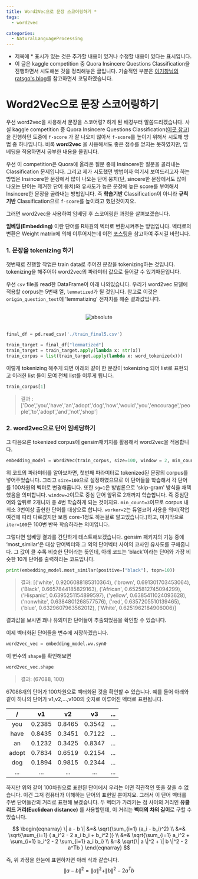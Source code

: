 ```yaml
---
title: Word2Vec으로 문장 스코어링하기 *
tags:
  - word2vec

categories:
  - NaturalLanguageProcessing
---
```


- 제목에 * 표시가 있는 것은 추가할 내용이 있거나 수정할 내용이 있다는 표시입니다.
- 이 글은 kaggle competition 중 Quora Insincere Questions Classification을 진행하면서 시도해본 것을 정리해놓은 글입니다. 기술적인 부분은 <a href="https://ratsgo.github.io/">이기창님의 ratsgo's blog</a>를 참고하면서 코딩하였습니다.


# Word2Vec으로 문장 스코어링하기

우선 word2vec을 사용해서 문장을 스코어링? 하게 된 배경부터 말씀드리겠습니다. 사실 kaggle competition 중 Quora Insincere Questions Classification(<a href="https://github.com/hansololee/data-science-school/tree/master/project/quora_insincere_questions_classification">이곳 참고</a>)을 진행하던 도중에 `f-score` 가 잘 나오지 않아서 `f-score`를 높이기 위해서 시도해 방법 중 하나입니다. 비록 **word2vec** 을 사용해서도 좋은 점수를 얻지는 못하였지만, 임베딩을 적용하면서 공부한 내용을 올립니다.

우선 이 competition은 Quora에 올라온 질문 중에 Insincere한 질문을 골라내는 Classification 문제입니다.
그리고 제가 시도했던 방법이자 여기서 보여드리고자 하는 방법은 Insincere한 문장에서 많이 나오는 단어 뭉치(단, sincere한 문장에서도 많이 나오는 단어는 제거한 단어 뭉치)와 유사도가 높은 문장에 높은 score를 부여해서 Insincere한 문장을 골라내는 방법입니다. 즉 **학습기반** Classification이 아니라 **규칙기반** Classification으로 `f-score`를 높이려고 했던것이지요.

그러면 word2vec을 사용하여 임베딩 후 스코어링한 과정을 살펴보겠습니다.

**임베딩(Embedding)** 이란 단어를 R차원의 벡터로 변환시켜주는 방법입니다. 벡터로의 변환은 Weight matrix에 의해 이루어지는데 이전 <a href="https://hansololee.github.io/naturallanguageprocessing/word2vec/">포스팅</a>을 참고하여 주시길 바랍니다.

### 1. 문장을 tokenizing 하기

첫번째로 진행할 작업은 train data로 주어진 문장을 tokenizing하는 것입니다. tokenizing을 해주어야 word2vec의 파라미터 값으로 들어갈 수 있기때문입니다.

우선 `csv` file을 read한 DataFrame이 아래 나와있습니다. 우리가 word2vec 모델에 적용할 corpus는 5번째 열, `lemmatized`가 될 것입니다. 참고로 이것은 `origin_question_text`에 'lemmatizing' 전저치를 해준 결과값입니다.

<br/>
<center><img data-action="zoom" src='{{ "/assets/img/word2vec_withcode_01.png" | relative_url }}' alt='absolute'></center>
<br/>

```python
final_df = pd.read_csv('./train_final5.csv')

train_target = final_df["lemmatized"]
train_target = train_target.apply(lambda x: str(x))
train_corpus = list(train_target.apply(lambda x: word_tokenize(x)))
```
이렇게 tokenizing 해주게 되면 아래와 같이 한 문장이 tokenizing 되어 list로 표현되고 이러한 list 들이 모여 전체 list를 이루게 됩니다.

```python
train_corpus[1]
```
> 결과 : ['Doe','you','have','an','adopt','dog','how','would','you','encourage','people','to','adopt','and','not','shop']

### 2. word2vec으로 단어 임베딩하기

그 다음으론 tokenized corpus에 gensim패키지를 활용해서 word2vec을 적용합니다.

```python
embedding_model = Word2Vec(train_corpus, size=100, window = 2, min_count=3, workers=2, iter=100, sg=1)
```

위 코드의 파라미터를 알아보자면, 첫번째 파라미터로 tokenized된 문장의 corpus를 넣어주었습니다. 그리고 `size=100`으로 설정하였으므로 이 단어들을 학습해서 각 단어를 100차원의 벡터로 변경해줍니다. 또한 `sg=1`은 방법론으로 'skip-gram' 방식을 채택했음을 의미합니다. `window=2`이므로 중심 단어 앞뒤로 2개까지 학습합니다. 즉 중심단어와 앞뒤로 2개니까 총 4번 학습하게 되는 것이지요. `min_count=3`이므로 corpus 내 최소 3번이상 출현한 단어를 대상으로 합니다. `worker=2`는 듀얼코어 사용을 의미(작업 여건에 따라 다르겠지만 보통 core-1정도 하는걸로 알고있습니다.)하고, 마지막으로 `iter=100`은 100번 반복 학습하라는 의미입니다.

그렇다면 임베딩 결과를 간단하게 테스트해보겠습니다. gensim 패키지의 기능 중에 ‘most_similar’은 대상 단어벡터와 그 외의 단어벡터 사이의 코사인 유사도를 구해줍니다. 그 값이 클 수록 비슷한 단어라는 뜻인데, 아래 코드는 ‘black’이라는 단어와 가장 비슷한 10개 단어를 출력하라는 코드입니다.

```python
print(embedding_model.most_similar(positive=["black"], topn=10))
```
>결과: [('white', 0.9206088185310364), ('brown', 0.691301703453064), ('Black', 0.6657844185829163), ('African', 0.6525812745094299), ('Hispanic', 0.6395251154899597), ('yellow', 0.6385411024093628), ('nonwhite', 0.6384801268577576), ('red', 0.6357205510139465), ('blue', 0.6329607963562012), ('White', 0.6251962184906006)]

결과값을 보시면 꽤나 유의미한 단어들이 추출되었음을 확인할 수 있습니다.

이제 벡터화된 단어들을 변수에 저장하겠습니다.
```python
word2vec_vec = embedding_model.wv.syn0
```
이 변수의 `shape`를 확인해보면
```python
word2vec_vec.shape
```
> 결과: (67088, 100)

67088개의 단어가 100차원으로 벡터화된 것을 확인할 수 있습니다. 예를 들어 아래와 같이 하나의 단어가 v1,v2,...,v100의 숫자로 이루어진 벡터로 표현됩니다.

|  /  | v1 | v2 | v3 | ... |
|:--:|:--:|:--:|:--:|:--:|
| you | 0.2385| 0.8465 | 0.3542 | ... |
| have| 0.8435 | 0.3451 | 0.7122 | ... |
| an| 0.1232 | 0.3425 | 0.8347 | ... |
| adopt| 0.7834 | 0.6519 | 0.2154 | ... |
| dog| 0.1894 | 0.9815 | 0.2344 | ... |
| ... | ... | ... | ... | ... |

하지만 위와 같이 100차원으로 표현된 단어에서 우리는 어떤 직관적인 뜻을 찾을 수 없습니다. 이건 그저 컴퓨터가 이해하는 단어의 표현일 뿐이지요.
그래서 이 단어 벡터를 주변 단어들간의 거리로 표현해 보겠습니다. 두 벡터가 가리키는 점 사이의 거리인 **유클리드 거리(Euclidean distance)** 를 사용할텐데, 이 거리는 **벡터의 차의 길이**로 구할 수 있습니다.

$$
\begin{eqnarray}
\| a - b \|
&=& \sqrt{\sum_{i=1} (a_i - b_i)^2} \\
&=& \sqrt{\sum_{i=1} ( a_i^2 - 2 a_i b_i + b_i^2 )} \\
&=& \sqrt{\sum_{i=1} a_i^2 + \sum_{i=1} b_i^2 - 2 \sum_{i=1} a_i b_i} \\
&=& \sqrt{\| a \|^2 + \| b \|^2  - 2 a^Tb }
\end{eqnarray}
$$

즉, 위 과정을 한눈에 표현하자면 아래 식과 같습니다.
$$\| a - b \|^2 = \| a \|^2 + \| b \|^2 - 2 a^T b$$
